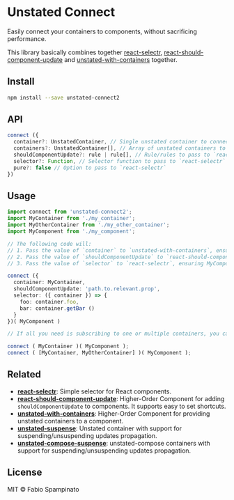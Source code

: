 # Unstated Connect

Easily connect your containers to components, without sacrificing performance.

This library basically combines together [react-selectr](https://github.com/fabiospampinato/react-selectr), [react-should-component-update](https://github.com/fabiospampinato/react-should-component-update) and [unstated-with-containers](https://github.com/fabiospampinato/unstated-with-containers) together.

## Install

```sh
npm install --save unstated-connect2
```

## API

```ts
connect ({
  container?: UnstatedContainer, // Single unstated container to connect
  containers?: UnstatedContainer[], // Array of unstated containers to connect
  shouldComponentUpdate?: rule | rule[], // Rule/rules to pass to `react-should-component-update`
  selector?: Function, // Selector function to pass to `react-selectr`
  pure?: false // Option to pass to `react-selectr`
})
```

## Usage

```ts
import connect from 'unstated-connect2';
import MyContainer from './my_container';
import MyOtherContainer from './my_other_container';
import MyComponent from './my_component';

// The following code will:
// 1. Pass the value of `container` to `unstated-with-containers`, ensuring it gets connected
// 2. Pass the value of `shouldComponentUpdate` to `react-should-component-update`, ensuring unnecessary selections and re-renders are reduced
// 3. Pass the value of `selector` to `react-selectr`, ensuring MyComponent will only receive the selected props, minimizing unecessary re-renders

connect ({
  container: MyContainer,
  shouldComponentUpdate: 'path.to.relevant.prop',
  selector: ({ container }) => {
    foo: container.foo,
    bar: container.getBar ()
  }
})( MyComponent )

// If all you need is subscribing to one or multiple containers, you can simply write:

connect ( MyContainer )( MyComponent );
connect ( [MyContainer, MyOtherContainer] )( MyComponent );
```

## Related

- **[react-selectr](https://github.com/fabiospampinato/react-selectr)**: Simple selector for React components.
- **[react-should-component-update](https://github.com/fabiospampinato/react-should-component-update)**: Higher-Order Component for adding `shouldComponentUpdate` to components. It supports easy to set shortcuts.
- **[unstated-with-containers](https://github.com/fabiospampinato/unstated-with-containers)**: Higher-Order Component for providing unstated containers to a component.
- **[unstated-suspense](https://github.com/fabiospampinato/unstated-suspense)**: Unstated container with support for suspending/unsuspending updates propagation.
- **[unstated-compose-suspense](https://github.com/fabiospampinato/unstated-compose-suspense)**: unstated-compose containers with support for suspending/unsuspending updates propagation.

## License

MIT © Fabio Spampinato
